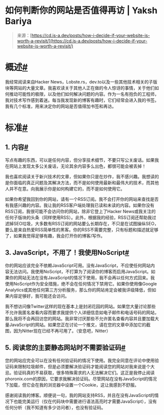 <!--yml

category: 未分类

date: 2024-05-27 14:35:45

-->

# 如何判断你的网站是否值得再访 | Yaksh Bariya

> 来源：[https://cd.is-a.dev/posts/how-i-decide-if-your-website-is-worth-a-revisit/](https://cd.is-a.dev/posts/how-i-decide-if-your-website-is-worth-a-revisit/)

# 概述[#](#overview)

我经常阅读来自Hacker News，Lobste.rs，dev.to以及一些其他技术相关的子版块等网站的大量文章。我喜欢读关于其他人正在做的令人惊讶的事情，关于他们如何推动可能性的极限，以及他们如何解决问题的内容。作为一名有抱负的工程师，我对技术写作感到着迷。每当我发现新的博客有趣时，它们经常会进入我的书签。我有几个标准，用来决定你的网站是否值得加书签和再访。

# 标准[#](#the-criteria)

## 1\. **内容**[#](#1-content)

写点有趣的东西，可以是任何内容，但分享技术细节，不要只写公关废话。如果我在网站上发现太多公关废话，无论其余内容多么出色，都很可能会被丢掉！

我也喜欢阅读关于新兴技术的文章，但如果你只是在炒作，我不感兴趣。我想读的是你面临的真正问题及其解决方法，而不是如何使用最新和最伟大的技术，而其他人并不在意。向我展示你是如何构建它的，而不是如何使用它。

如果你希望我回到你的网站，请有一个RSS订阅。我不会打开你的网站来查找是否有我感兴趣的内容。我让我的RSS客户端处理我已读和未读的内容。如果你没有RSS订阅，我很可能不会访问你的网站，除非它登上了Hacker News或我关注的任何子版块的头条（同样使用RSS）。此外，根据我的经验，RSS订阅还帮助我过滤掉SEO垃圾，大多数有RSS订阅的网站要么长期存在，不只是在试图操纵SEO，要么是来自热爱RSS简单性的黑客。你的RSS不需要完整，只有标题和描述就足够了，如果我觉得足够有趣，我会打开你的博客/写作。

## 3\. **JavaScript，不用了！我使用NoScript**[#](#3-javascript-no-thanks-i-use-noscript)

你的网站应该完全不依赖JavaScript可用。没有JavaScript，不应使任何网站内容无法访问。我使用NoScript，不打算为了阅读你的博客而启用JavaScript。如果你的网站无法在没有JavaScript的情况下使用，我不会再以任何方式回来。我使用NoScript作为安全措施，绝不会在任何情况下禁用它。如果你使用像Google Analytics或其他任何第三方分析服务，那么你的网站肯定会被我评级降低，但如果内容足够好，我可能还会访问。

我不想访问像Twitter这样的现在基本上是封闭花园的网站。如果您大量讨论那些不允许我匿名查看内容而要求我提供个人详细信息如电子邮件和电话号码的网站，那么我将不会再回访您的网站。我非常讨厌那些不允许匿名查看内容并且要加载大量JavaScript的网站。如果您正在讨论一个推文，请在您的文章中添加它的截图，因为Nitter现在已经不再可用了。（安息吧，Nitter）

## 5\. **阅读您的主要静态网站时不需要验证码**[#](#5-no-captcha-just-to-read-your-mostly-static-site)

您的网站应完全可以在没有任何验证码的情况下使用。我完全同意在评论中使用验证码来限制垃圾邮件，但是必须要解决验证码才能阅读您的网站对我来说是个大忌。验证码真的不易获取，很多特殊需求的人无法解决它们。这正是我停止阅读phoronix.com的原因，它要求我解决验证码。尽管网站在没有JavaScript的情况下加载，但它会在我的浏览器中设置一个Cookie，这让我感到不舒服。

感谢阅读我的博客。顺便说一句，我的网站支持RSS，并且在没有JavaScript的情况下也能完美运行（仅在代码块中需要进行语法高亮时才需要JavaScript），没有任何分析（我不知道有多少访问者），也没有验证码。
